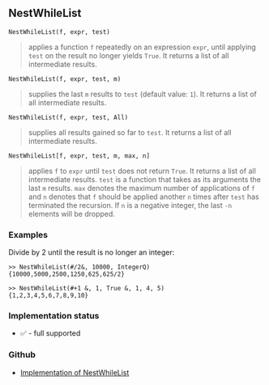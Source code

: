 ## NestWhileList

```
NestWhileList(f, expr, test)
```

> applies a function `f` repeatedly on an expression `expr`, until applying `test` on the result no longer yields `True`. It returns a list of all intermediate results.

```
NestWhileList(f, expr, test, m)
```

> supplies the last `m` results to `test` (default value: `1`). It returns a list of all intermediate results.
	
```
NestWhileList(f, expr, test, All)
```

> supplies all results gained so far to `test`. It returns a list of all intermediate results.

```
NestWhileList[f, expr, test, m, max, n]
```

> applies `f` to `expr` until `test` does not return `True`. It returns a list of all intermediate results. `test` is a function that takes as its arguments the last `m` results. `max` denotes the maximum number of applications of `f` and `n` denotes that `f` should be applied another `n` times after `test` has terminated the recursion. If `n` is a negative integer, the last `-n` elements will be dropped.

### Examples

Divide by 2 until the result is no longer an integer:

``` 
>> NestWhileList(#/2&, 10000, IntegerQ) 
{10000,5000,2500,1250,625,625/2}

>> NestWhileList(#+1 &, 1, True &, 1, 4, 5)
{1,2,3,4,5,6,7,8,9,10}
```







### Implementation status

* &#x2705; - full supported

### Github

* [Implementation of NestWhileList](https://github.com/axkr/symja_android_library/blob/master/symja_android_library/matheclipse-core/src/main/java/org/matheclipse/core/builtin/Programming.java#L1827) 
